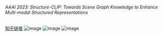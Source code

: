 ###### AAAI 2023: Structure-CLIP: Towards Scene Graph Knowledge to Enhance Multi-modal Structured Representations
[知乎链接](https://zhuanlan.zhihu.com/p/679594639)
![image](https://github.com/Feve1986/coding/assets/67903547/2a9ebda8-3333-4c24-bf80-b4d9232c08c7)
![image](https://github.com/Feve1986/coding/assets/67903547/f819a444-6363-402d-974d-e23c8bb90393)
![image](https://github.com/Feve1986/coding/assets/67903547/bc4e998f-57a7-4ca9-b054-6f88a42206be)
